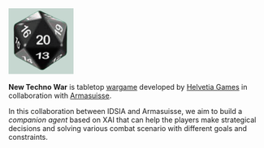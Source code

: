 <img src="docs/dice.png" alt="Crema" width="128"/>

**New Techno War** is tabletop [wargame](https://deftech.ch/it/wargaming/) developed by [Helvetia Games](https://helvetia-games.ch/) in collaboration with [Armasuisse](https://www.ar.admin.ch/en/armasuisse-wissenschaft-und-technologie-w-t/home.html).

In this collaboration between IDSIA and Armasuisse, we aim to build a *companion agent* based on XAI that can help the players make strategical decisions and solving various combat scenario with different goals and constraints.
